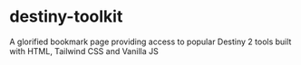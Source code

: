 # destiny-toolkit

A glorified bookmark page providing access to popular Destiny 2 tools built with HTML, Tailwind CSS and Vanilla JS
